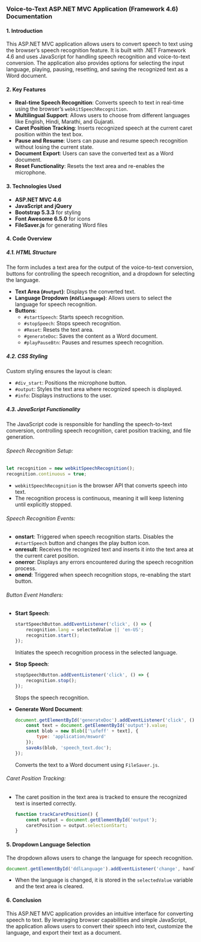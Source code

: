 ### Voice-to-Text ASP.NET MVC Application (Framework 4.6) Documentation

#### 1. **Introduction**
This ASP.NET MVC application allows users to convert speech to text using the browser’s speech recognition feature. It is built with .NET Framework 4.6 and uses JavaScript for handling speech recognition and voice-to-text conversion. The application also provides options for selecting the input language, playing, pausing, resetting, and saving the recognized text as a Word document.

#### 2. **Key Features**
- **Real-time Speech Recognition**: Converts speech to text in real-time using the browser’s `webkitSpeechRecognition`.
- **Multilingual Support**: Allows users to choose from different languages like English, Hindi, Marathi, and Gujarati.
- **Caret Position Tracking**: Inserts recognized speech at the current caret position within the text box.
- **Pause and Resume**: Users can pause and resume speech recognition without losing the current state.
- **Document Export**: Users can save the converted text as a Word document.
- **Reset Functionality**: Resets the text area and re-enables the microphone.

#### 3. **Technologies Used**
- **ASP.NET MVC 4.6**
- **JavaScript and jQuery**
- **Bootstrap 5.3.3** for styling
- **Font Awesome 6.5.0** for icons
- **FileSaver.js** for generating Word files

#### 4. **Code Overview**
##### 4.1. **HTML Structure**
The form includes a text area for the output of the voice-to-text conversion, buttons for controlling the speech recognition, and a dropdown for selecting the language.
- **Text Area (`#output`)**: Displays the converted text.
- **Language Dropdown (`#ddlLanguage`)**: Allows users to select the language for speech recognition.
- **Buttons**:
  - `#startSpeech`: Starts speech recognition.
  - `#stopSpeech`: Stops speech recognition.
  - `#Reset`: Resets the text area.
  - `#generateDoc`: Saves the content as a Word document.
  - `#playPauseBtn`: Pauses and resumes speech recognition.

##### 4.2. **CSS Styling**
Custom styling ensures the layout is clean:
- `#div_start`: Positions the microphone button.
- `#output`: Styles the text area where recognized speech is displayed.
- `#info`: Displays instructions to the user.

##### 4.3. **JavaScript Functionality**
The JavaScript code is responsible for handling the speech-to-text conversion, controlling speech recognition, caret position tracking, and file generation.

###### Speech Recognition Setup:
```javascript
let recognition = new webkitSpeechRecognition();
recognition.continuous = true;
```
- `webkitSpeechRecognition` is the browser API that converts speech into text.
- The recognition process is continuous, meaning it will keep listening until explicitly stopped.

###### Speech Recognition Events:
- **onstart**: Triggered when speech recognition starts. Disables the `#startSpeech` button and changes the play button icon.
- **onresult**: Receives the recognized text and inserts it into the text area at the current caret position.
- **onerror**: Displays any errors encountered during the speech recognition process.
- **onend**: Triggered when speech recognition stops, re-enabling the start button.

###### Button Event Handlers:
- **Start Speech**:
  ```javascript
  startSpeechButton.addEventListener('click', () => {
      recognition.lang = selectedValue || 'en-US';
      recognition.start();
  });
  ```
  Initiates the speech recognition process in the selected language.
  
- **Stop Speech**:
  ```javascript
  stopSpeechButton.addEventListener('click', () => {
      recognition.stop();
  });
  ```
  Stops the speech recognition.

- **Generate Word Document**:
  ```javascript
  document.getElementById('generateDoc').addEventListener('click', () => {
      const text = document.getElementById('output').value;
      const blob = new Blob(['\ufeff' + text], {
          type: 'application/msword'
      });
      saveAs(blob, 'speech_text.doc');
  });
  ```
  Converts the text to a Word document using `FileSaver.js`.

###### Caret Position Tracking:
- The caret position in the text area is tracked to ensure the recognized text is inserted correctly.
  ```javascript
  function trackCaretPosition() {
      const output = document.getElementById('output');
      caretPosition = output.selectionStart;
  }
  ```

#### 5. **Dropdown Language Selection**
The dropdown allows users to change the language for speech recognition.
```javascript
document.getElementById('ddlLanguage').addEventListener('change', handleDropdownChange);
```
- When the language is changed, it is stored in the `selectedValue` variable and the text area is cleared.

#### 6. **Conclusion**
This ASP.NET MVC application provides an intuitive interface for converting speech to text. By leveraging browser capabilities and simple JavaScript, the application allows users to convert their speech into text, customize the language, and export their text as a document.
